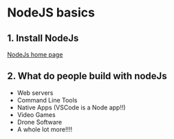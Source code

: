# NodeJS basics

## 1. Install NodeJs

[NodeJs home page](https://nodejs.org/ja/)

## 2. What do people build with nodeJs

- Web servers
- Command Line Tools
- Native Apps (VSCode is a Node app!!)
- Video Games
- Drone Software
- A whole lot more!!!!
